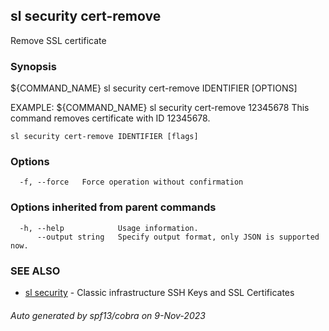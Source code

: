 ## sl security cert-remove

Remove SSL certificate

### Synopsis

${COMMAND_NAME} sl security cert-remove IDENTIFIER [OPTIONS]

EXAMPLE:
   ${COMMAND_NAME} sl security cert-remove 12345678 
   This command removes certificate with ID 12345678.

```
sl security cert-remove IDENTIFIER [flags]
```

### Options

```
  -f, --force   Force operation without confirmation
```

### Options inherited from parent commands

```
  -h, --help            Usage information.
      --output string   Specify output format, only JSON is supported now.
```

### SEE ALSO

* [sl security](sl_security.md)	 - Classic infrastructure SSH Keys and SSL Certificates

###### Auto generated by spf13/cobra on 9-Nov-2023
